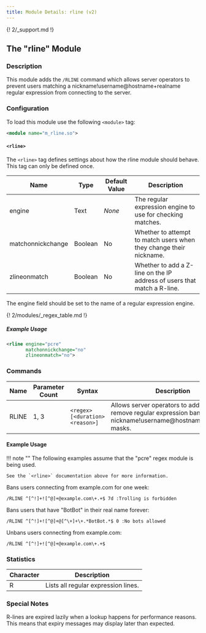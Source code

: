 ```yaml
---
title: Module Details: rline (v2)
---
```


{! 2/_support.md !}

## The "rline" Module

### Description

This module adds the `/RLINE` command which allows server operators to prevent users matching a nickname!username@hostname+realname regular expression from connecting to the server.

### Configuration

To load this module use the following `<module>` tag:

```xml
<module name="m_rline.so">
```

#### `<rline>`

The `<rline>` tag defines settings about how the rline module should behave. This tag can only be defined once.

Name              | Type    | Default Value | Description
----------------- | ------- | ------------- | -----------
engine            | Text    | *None*        | The regular expression engine to use for checking matches.
matchonnickchange | Boolean | No            | Whether to attempt to match users when they change their nickname.
zlineonmatch      | Boolean | No            | Whether to add a Z-line on the IP address of users that match a R-line.

The engine field should be set to the name of a regular expression engine.

{! 2/modules/_regex_table.md !}

##### Example Usage

```xml
<rline engine="pcre"
       matchonnickchange="no"
       zlineonmatch="no">
```

### Commands

Name  | Parameter Count | Syntax                          | Description
----- | --------------- | ------------------------------- | -----------
RLINE | 1, 3            | `<regex> [<duration> <reason>]` | Allows server operators to add and remove regular expression bans on nickname!username@hostname+realname masks.

#### Example Usage

!!! note ""
    The following examples assume that the "pcre" regex module is being used.

    See the `<rline>` documentation above for more information.

Bans users connecting from example.com for one week:

```plaintext
/RLINE ^[^!]+![^@]+@example.com\+.+$ 7d :Trolling is forbidden
```

Bans users that have "BotBot" in their real name forever:

```plaintext
/RLINE ^[^!]+![^@]+@[^\+]+\+.*BotBot.*$ 0 :No bots allowed
```

Unbans users connecting from example.com:

```plaintext
/RLINE ^[^!]+![^@]+@example.com\+.+$
```

### Statistics

Character | Description
--------- | -----------
R         | Lists all regular expression lines.

### Special Notes

R-lines are expired lazily when a lookup happens for performance reasons. This means that expiry messages may display later than expected.
